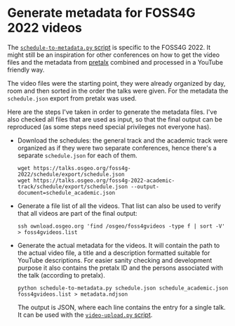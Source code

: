 Generate metadata for FOSS4G 2022 videos
========================================

The [`schedule-to-metadata.py` script] is specific to the FOSS4G 2022. It might still be an inspiration for other conferences on how to get the video files and the metadata from [pretalx] combined and processed in a YouTube friendly way.

The video files were the starting point, they were already organized by day, room and then sorted in the order the talks were given. For the metadata the `schedule.json` export from pretalx was used.

Here are the steps I've taken in order to generate the metadata files. I've also checked all files that are used as input, so that the final output can be reproduced (as some steps need special privileges not everyone has).

 - Download the schedules: the general track and the academic track were organized as if they were two separate conferences, hence there's a separate `schedule.json` for each of them.
     ```console
     wget https://talks.osgeo.org/foss4g-2022/schedule/export/schedule.json
     wget https://talks.osgeo.org/foss4g-2022-academic-track/schedule/export/schedule.json --output-document=schedule_academic.json
     ```
 - Generate a file list of all the videos. That list can also be used to verify that all videos are part of the final output:
     ```console
     ssh ownload.osgeo.org 'find /osgeo/foss4gvideos -type f | sort -V' > foss4gvideos.list
     ```
 - Generate the actual metadata for the videos. It will contain the path to the actual video file, a title and a description formatted suitable for YouTube descriptions. For easier sanity checking and development purpose it also contains the pretalx ID and the persons associated with the talk (according to pretalx).
     ```console
     python schedule-to-metadata.py schedule.json schedule_academic.json foss4gvideos.list > metadata.ndjson
     ```
     The output is JSON, where each line contains the entry for a single talk. It can be used with the [`video-upload.py` script].

[`schedule-to-metadata.py` script]: ./schedule-to-metadata.py
[pretalx]: https://pretalx.com/
[`video-upload.py` script]: ../video-upload.py
